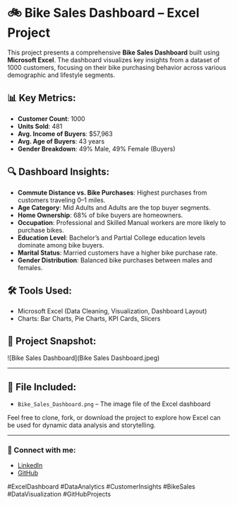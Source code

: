 # 🚲 Bike Sales Dashboard – Excel Project

This project presents a comprehensive **Bike Sales Dashboard** built using **Microsoft Excel**. The dashboard visualizes key insights from a dataset of 1000 customers, focusing on their bike purchasing behavior across various demographic and lifestyle segments.

## 📊 Key Metrics:
- **Customer Count**: 1000
- **Units Sold**: 481
- **Avg. Income of Buyers**: $57,963
- **Avg. Age of Buyers**: 43 years
- **Gender Breakdown**: 49% Male, 49% Female (Buyers)

## 🔍 Dashboard Insights:
- **Commute Distance vs. Bike Purchases**: Highest purchases from customers traveling 0–1 miles.
- **Age Category**: Mid Adults and Adults are the top buyer segments.
- **Home Ownership**: 68% of bike buyers are homeowners.
- **Occupation**: Professional and Skilled Manual workers are more likely to purchase bikes.
- **Education Level**: Bachelor’s and Partial College education levels dominate among bike buyers.
- **Marital Status**: Married customers have a higher bike purchase rate.
- **Gender Distribution**: Balanced bike purchases between males and females.

## 🛠 Tools Used:
- Microsoft Excel (Data Cleaning, Visualization, Dashboard Layout)
- Charts: Bar Charts, Pie Charts, KPI Cards, Slicers

## 📎 Project Snapshot:

![Bike Sales Dashboard](Bike Sales Dashboard.jpeg)

---

## 📂 File Included:
- `Bike_Sales_Dashboard.png` – The image file of the Excel dashboard

Feel free to clone, fork, or download the project to explore how Excel can be used for dynamic data analysis and storytelling.

---

### 🔗 Connect with me:
- [LinkedIn](www.linkedin.com/in/biswojit-roul-349b8a187)
- [GitHub](https://github.com/biswojitroul)

#ExcelDashboard #DataAnalytics #CustomerInsights #BikeSales #DataVisualization #GitHubProjects


